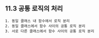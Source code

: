 11.3 공통 로직의 처리
-

    1. 동일 클래스 내 함수에서 로직 분리  
    2. 동일 클래스에서 함수 사이의 공통 로직 분리
    3. 서로 다른 클래스에서 함수 사이의 공통 로직 분리